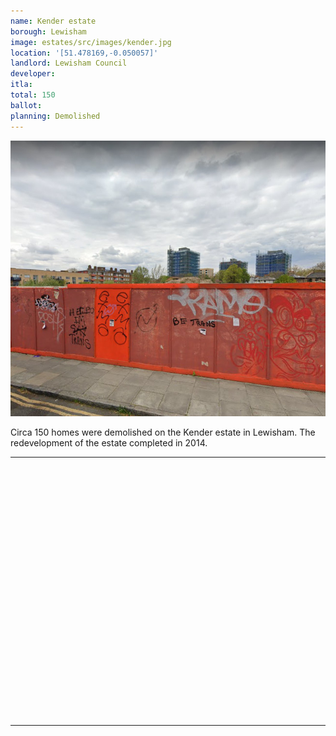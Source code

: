 ```yaml
---
name: Kender estate 
borough: Lewisham
image: estates/src/images/kender.jpg
location: '[51.478169,-0.050057]'
landlord: Lewisham Council
developer:
itla:
total: 150
ballot:
planning: Demolished
---
```

![Kender estate](../estates/src/images/kender.jpg)

Circa 150 homes were demolished on the Kender estate in Lewisham.
The redevelopment of the estate completed in 2014.

---

<!------------THE CODE BELOW RENDERS THE MAP - DO NOT EDIT! ---------------------------->

<div id="map" style="width: 100%; height: 400px;"></div>

<script>
  var map = L.map('map').setView({{ location }}, 13);
  L.tileLayer('https://tile.openstreetmap.org/{z}/{x}/{y}.png', {
  maxZoom: 19,
attribution: '&copy; <a href="http://www.openstreetmap.org/copyright">OpenStreetMap</a>'
}).addTo(map);
var circle = L.circle({{ location }}, {
    color: 'red',
    fillColor: '#f03',
    fillOpacity: 0.5,
    radius: 500
}).addTo(map);
</script>

---
